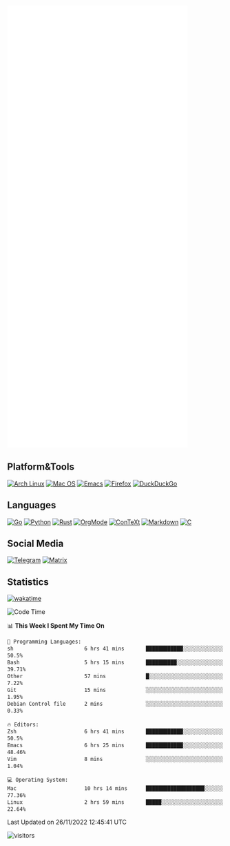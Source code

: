![Metrics](https://github.com/SteamedFish/SteamedFish/blob/master/github-metrics.svg)

## Platform&Tools

[![Arch Linux](https://img.shields.io/badge/ArchLinux-1793D1?logo=arch-linux&logoColor=fff&style=flat-square)](https://archlinux.org/)
[![Mac OS](https://img.shields.io/badge/MacOS-000000?style=flat-square&logo=macos&logoColor=F0F0F0)](https://www.apple.com/macos/)
[![Emacs](https://img.shields.io/badge/Emacs-%237F5AB6.svg?&style=flat-square&logo=gnu-emacs&logoColor=white)](https://www.gnu.org/software/emacs/)
[![Firefox](https://img.shields.io/badge/Firefox-FF7139?style=flat-square&logo=Firefox-Browser&logoColor=white)](https://firefox.com/)
[![DuckDuckGo](https://img.shields.io/badge/DuckDuckGo-DE5833?style=flat-square&logo=DuckDuckGo&logoColor=white)](https://duckduckgo.com/)

## Languages

[![Go](https://img.shields.io/badge/Golang-%2300ADD8.svg?style=flat-square&logo=go&logoColor=white)](https://golang.org/)
[![Python](https://img.shields.io/badge/Python-3670A0?style=flat-square&logo=python&logoColor=ffdd54)](https://www.python.org/)
[![Rust](https://img.shields.io/badge/Rust-%23000000.svg?style=flat-square&logo=rust&logoColor=white)](https://www.rust-lang.org/)
[![OrgMode](https://img.shields.io/badge/OrgMode-%23000000.svg?style=flat-square&logo=org&logoColor=white)](https://orgmode.org/)
[![ConTeXt](https://img.shields.io/badge/ConTeXt-%23008080.svg?style=flat-square&logo=latex&logoColor=white)](https://contextgarden.net/)
[![Markdown](https://img.shields.io/badge/MarkDown-%23000000.svg?style=flat-square&logo=markdown&logoColor=white)](https://daringfireball.net/projects/markdown/)
[![C](https://img.shields.io/badge/C-%2300599C.svg?style=flat-square&logo=c&logoColor=white)](https://www.iso.org/standard/74528.html)

## Social Media
[![Telegram](https://img.shields.io/badge/SteamedFish-2CA5E0?style=social&logo=telegram&logoColor=white)](https://t.me/SteamedFish)
[![Matrix](https://img.shields.io/badge/SteamedFish-2CA5E0?style=social&logo=matrix&logoColor=black)](https://matrix.to/#/@i:steamedfish.org)

## Statistics
[![wakatime](https://wakatime.com/badge/user/168280d6-fcf2-4b4f-ad3a-dc4612f35b38.svg)](https://wakatime.com/@168280d6-fcf2-4b4f-ad3a-dc4612f35b38)

<!--START_SECTION:waka-->
![Code Time](http://img.shields.io/badge/Code%20Time-2%2C155%20hrs%2048%20mins-blue)

📊 **This Week I Spent My Time On** 

```text
💬 Programming Languages: 
sh                       6 hrs 41 mins       ████████████░░░░░░░░░░░░░   50.5% 
Bash                     5 hrs 15 mins       ██████████░░░░░░░░░░░░░░░   39.71% 
Other                    57 mins             █░░░░░░░░░░░░░░░░░░░░░░░░   7.22% 
Git                      15 mins             ░░░░░░░░░░░░░░░░░░░░░░░░░   1.95% 
Debian Control file      2 mins              ░░░░░░░░░░░░░░░░░░░░░░░░░   0.33%

🔥 Editors: 
Zsh                      6 hrs 41 mins       ████████████░░░░░░░░░░░░░   50.5% 
Emacs                    6 hrs 25 mins       ████████████░░░░░░░░░░░░░   48.46% 
Vim                      8 mins              ░░░░░░░░░░░░░░░░░░░░░░░░░   1.04%

💻 Operating System: 
Mac                      10 hrs 14 mins      ███████████████████░░░░░░   77.36% 
Linux                    2 hrs 59 mins       █████░░░░░░░░░░░░░░░░░░░░   22.64%

```


 Last Updated on 26/11/2022 12:45:41 UTC
<!--END_SECTION:waka-->

![visitors](https://visitor-badge.laobi.icu/badge?page_id=SteamedFish.SteamedFish)
